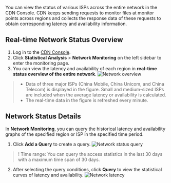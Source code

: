 You can view the status of various ISPs across the entire network in the CDN Console. CDN keeps sending requests to monitor files at monitor points across regions and collects the response data of these requests to obtain corresponding latency and availability information.

## Real-time Network Status Overview
1. Log in to the [CDN Console](https://console.cloud.tencent.com/cdn).
2. Click **Statistical Analysis** > **Network Monitoring** on the left sidebar to enter the monitoring page.
3. You can view the latency and availability of each region in **real-time status overview of the entire network**.
![Network overview](https://main.qcloudimg.com/raw/fd16eb323ac0e9d1d51b794b893d838d.jpg)
>+ Data of three major ISPs (China Mobile, China Unicom, and China Telecom) is displayed in the figure. Small and medium-sized ISPs are included when the average latency or availability is calculated.
> + The real-time data in the figure is refreshed every minute.

## Network Status Details
In **Network Monitoring**, you can query the historical latency and availability graphs of the specified region or ISP in the specified time period.
1. Click **Add a Query** to create a query.
![Network status query](https://main.qcloudimg.com/raw/990ae908f44e3e85f892a6db554b015c.jpg)
>! Time range: You can query the access statistics in the last 30 days with a maximum time span of 30 days.
2. After selecting the query conditions, click **Query** to view the statistical curves of latency and availability.
![Network latency](https://main.qcloudimg.com/raw/657c1db110cad4e5187324dd148e965b.png)
